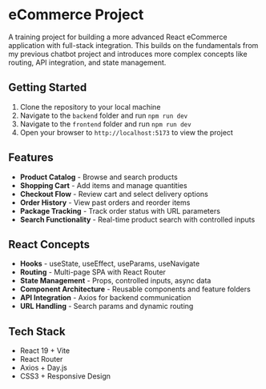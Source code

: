 # eCommerce Project

A training project for building a more advanced React eCommerce application with full-stack integration. This builds on the fundamentals from my previous chatbot project and introduces more complex concepts like routing, API integration, and state management.

## Getting Started

1. Clone the repository to your local machine
2. Navigate to the `backend` folder and run `npm run dev`
3. Navigate to the `frontend` folder and run `npm run dev`
4. Open your browser to `http://localhost:5173` to view the project

## Features

- **Product Catalog** - Browse and search products
- **Shopping Cart** - Add items and manage quantities
- **Checkout Flow** - Review cart and select delivery options
- **Order History** - View past orders and reorder items
- **Package Tracking** - Track order status with URL parameters
- **Search Functionality** - Real-time product search with controlled inputs

## React Concepts

- **Hooks** - useState, useEffect, useParams, useNavigate
- **Routing** - Multi-page SPA with React Router
- **State Management** - Props, controlled inputs, async data
- **Component Architecture** - Reusable components and feature folders
- **API Integration** - Axios for backend communication
- **URL Handling** - Search params and dynamic routing

## Tech Stack

- React 19 + Vite
- React Router
- Axios + Day.js
- CSS3 + Responsive Design